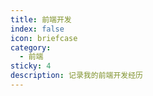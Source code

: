 ```yaml
---
title: 前端开发
index: false
icon: briefcase
category:
  - 前端
sticky: 4
description: 记录我的前端开发经历
---
```


<Catalog />